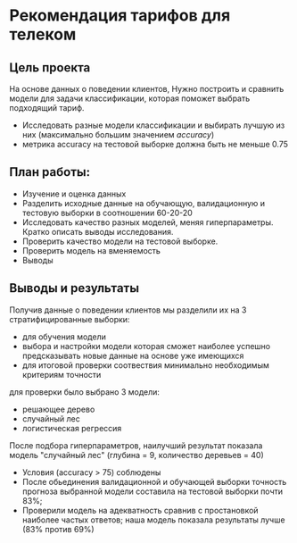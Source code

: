 # Рекомендация тарифов для телеком

## Цель проекта

На основе данных о поведении клиентов, Нужно построить и сравнить модели для задачи классификации, которая поможет выбрать подходящий тариф.

* Исследовать разные модели классификации и выбирать лучшую из них (максимально большим значением *accuracy*)
* метрика accuracy на тестовой выборке должна быть не меньше 0.75

## План работы:

* Изучение и оценка данных
* Разделить исходные данные на обучающую, валидационную и тестовую выборки в соотношении 60-20-20
* Исследовать качество разных моделей, меняя гиперпараметры. Кратко описать выводы исследования.
* Проверить качество модели на тестовой выборке.
* Проверить модель на вменяемость
* Выводы

## Выводы и результаты

Получив данные о поведении клиентов мы разделили их на 3 стратифицированные выборки:
* для обучения модели
* выбора и настройки модели которая сможет наиболее успешно предсказывать новые данные на основе уже имеющихся
* для итоговой проверки соотвествия минимально необходимым критериям точности

для проверки было выбрано 3 модели: 
* решающее дерево
* случайный лес
* логистическая регрессия

После подбора гиперпараметров, наилучший результат показала модель "случайный лес" (глубина = 9, количество деревьев = 40)

* Условия (accuracy > 75) соблюдены
* После обьединения валидационной и обучающей выборки точность прогноза выбранной модели составила на тестовой выборки почти 83%;
* Проверили модель на адекватность сравнив с простановкой наиболее частых ответов; наша модель показала результаты лучше (83% против 69%)
